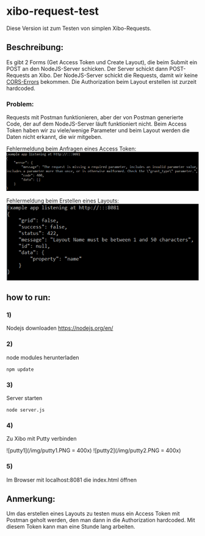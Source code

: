 # xibo-request-test
Diese Version ist zum Testen von simplen Xibo-Requests.

## Beschreibung:
Es gibt 2 Forms (Get Access Token und Create Layout), die beim Submit ein POST an den NodeJS-Server schicken. Der Server schickt dann POST-Requests an Xibo. Der NodeJS-Server schickt die Requests, damit wir keine [CORS-Errors](https://developer.mozilla.org/en-US/docs/Web/HTTP/CORS/Errors) bekommen. Die Authorization beim Layout erstellen ist zurzeit hardcoded.

### Problem:
Requests mit Postman funktionieren, aber der von Postman generierte Code, der auf dem NodeJS-Server läuft funktioniert nicht. Beim Access Token haben wir zu viele/wenige Parameter und beim Layout werden die Daten nicht erkannt, die wir mitgeben.

Fehlermeldung beim Anfragen eines Access Token:
![Access Token Error](/img/error1.PNG)

Fehlermeldung beim Erstellen eines Layouts:
![Create Layout Error](/img/error2.PNG)

## how to run:
### 1)
Nodejs downloaden
<https://nodejs.org/en/>
### 2)
node modules herunterladen

    npm update
### 3)
Server starten

    node server.js
### 4)
Zu Xibo mit Putty verbinden

![putty1](/img/putty1.PNG = 400x)
![putty2](/img/putty2.PNG = 400x)

### 5)
Im Browser mit localhost:8081 die index.html öffnen


## Anmerkung:
Um das erstellen eines Layouts zu testen muss ein Access Token mit Postman geholt werden, den man dann in die Authorization hardcoded. Mit diesem Token kann man eine Stunde lang arbeiten.
